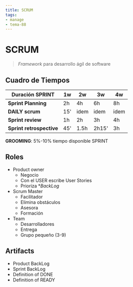 ```yaml
---
title: SCRUM
tags:
- manage
- tema-88
---
```

# SCRUM
> _Framework_ para desarrollo ágil de software

## Cuadro de Tiempos

| **Duración SPRINT**      | 1w  | 2w   | 3w    | 4w   |
|--------------------------|-----|------|-------|------|
| **Sprint Planning**      | 2h  | 4h   | 6h    | 8h   |
| **DAILY scrum**          | 15' | idem | idem  | idem |
| **Sprint review**        | 1h  | 2h   | 3h    | 4h   |
| **Sprint retrospective** | 45' | 1.5h | 2h15' | 3h   |

**GROOMING**: 5%-10% tiempo disponible SPRINT

## Roles
* Product owner
    * Negocio
    * Con el USER escribe User Stories
    * Prioriza **BackLog*
* Scrum Master
    * Facilitador
    * Elimina obstáculos
    * Asesora
    * Formación
* Team
    * Desarrolladores
    * Entrega
    * Grupo pequeño (3-9)

## Artifacts
* Product BackLog
* Sprint BackLog
* Definition of DONE
* Definition of READY